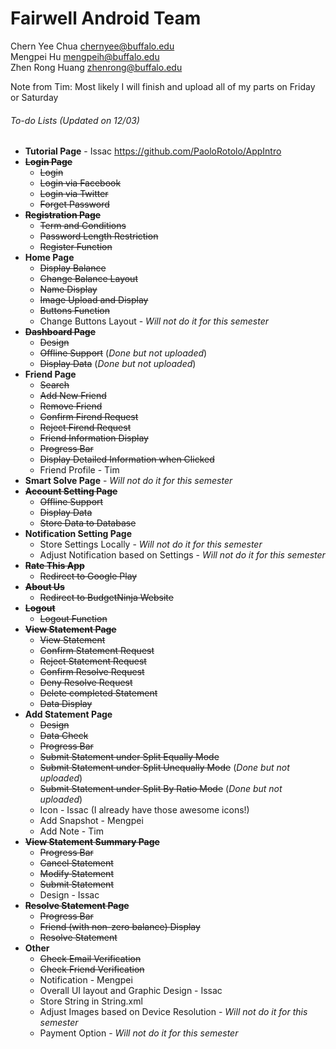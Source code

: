 # Fairwell Android Team

Chern Yee Chua <chernyee@buffalo.edu>
<br>Mengpei Hu <mengpeih@buffalo.edu>
<br>Zhen Rong Huang <zhenrong@buffalo.edu>
<return>
<return>

Note from Tim: Most likely I will finish and upload all of my parts on Friday or Saturday

###### To-do Lists *(Updated on 12/03)*
* **Tutorial Page** - Issac https://github.com/PaoloRotolo/AppIntro
* ~~**Login Page**~~
  * ~~Login~~
  * ~~Login via Facebook~~
  * ~~Login via Twitter~~
  * ~~Forget Password~~
* ~~**Registration Page**~~
  * ~~Term and Conditions~~
  * ~~Password Length Restriction~~
  * ~~Register Function~~
* **Home Page**
  * ~~Display Balance~~
  * ~~Change Balance Layout~~
  * ~~Name Display~~
  * ~~Image Upload and Display~~
  * ~~Buttons Function~~
  * Change Buttons Layout - *Will not do it for this semester*
* ~~**Dashboard Page**~~
  * ~~Design~~
  * ~~Offline Support~~ (*Done but not uploaded*)
  * ~~Display Data~~ (*Done but not uploaded*)
* **Friend Page**
  * ~~Search~~
  * ~~Add New Friend~~
  * ~~Remove Friend~~
  * ~~Confirm Firend Request~~
  * ~~Reject Firend Request~~
  * ~~Friend Information Display~~
  * ~~Progress Bar~~
  * ~~Display Detailed Information when Clicked~~
  * Friend Profile - Tim
* **Smart Solve Page** - *Will not do it for this semester*
* ~~**Account Setting Page**~~
  * ~~Offline Support~~
  * ~~Display Data~~
  * ~~Store Data to Database~~
* **Notification Setting Page**
  * Store Settings Locally - *Will not do it for this semester*
  * Adjust Notification based on Settings - *Will not do it for this semester*
* ~~**Rate This App**~~
  * ~~Redirect to Google Play~~
* ~~**About Us**~~
  * ~~Redirect to BudgetNinja Website~~
* ~~**Logout**~~
  * ~~Logout Function~~
* ~~**View Statement Page**~~
  * ~~View Statement~~
  * ~~Confirm Statement Request~~
  * ~~Reject Statement Request~~
  * ~~Confirm Resolve Request~~
  * ~~Deny Resolve Request~~
  * ~~Delete completed Statement~~
  * ~~Data Display~~
* **Add Statement Page**
  * ~~Design~~
  * ~~Data Check~~
  * ~~Progress Bar~~
  * ~~Submit Statement under Split Equally Mode~~
  * ~~Submit Statement under Split Unequally Mode~~ (*Done but not uploaded*)
  * ~~Submit Statement under Split By Ratio Mode~~ (*Done but not uploaded*)
  * Icon - Issac (I already have those awesome icons!)
  * Add Snapshot - Mengpei
  * Add Note - Tim
* ~~**View Statement Summary Page**~~
  * ~~Progress Bar~~
  * ~~Cancel Statement~~
  * ~~Modify Statement~~
  * ~~Submit Statement~~
  * Design - Issac
* ~~**Resolve Statement Page**~~
  * ~~Progress Bar~~
  * ~~Friend (with non-zero balance) Display~~
  * ~~Resolve Statement~~
* **Other**
  * ~~Check Email Verification~~
  * ~~Check Friend Verification~~
  * Notification - Mengpei
  * Overall UI layout and Graphic Design - Issac
  * Store String in String.xml
  * Adjust Images based on Device Resolution - *Will not do it for this semester*
  * Payment Option - *Will not do it for this semester*
